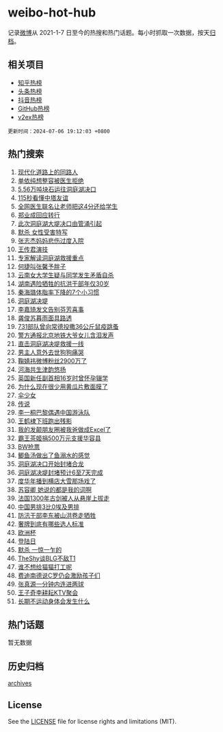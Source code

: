 # weibo-hot-hub

记录[微博](https://www.weibo.com)从 2021-1-7 日至今的热搜和热门话题。每小时抓取一次数据，按天[归档](archives)。

## 相关项目

- [知乎热榜](https://github.com/lonnyzhang423/zhihu-hot-hub)
- [头条热榜](https://github.com/lonnyzhang423/toutiao-hot-hub)
- [抖音热榜](https://github.com/lonnyzhang423/douyin-hot-hub)
- [GitHub热榜](https://github.com/lonnyzhang423/github-hot-hub)
- [v2ex热榜](https://github.com/lonnyzhang423/v2ex-hot-hub)


`更新时间：2024-07-06 19:12:03 +0800`

## 热门搜索

1. [现代化道路上的同路人](https://m.weibo.cn/search?containerid=100103type%3D1%26t%3D10%26q%3D%23%E7%8E%B0%E4%BB%A3%E5%8C%96%E9%81%93%E8%B7%AF%E4%B8%8A%E7%9A%84%E5%90%8C%E8%B7%AF%E4%BA%BA%23&stream_entry_id=51&isnewpage=1&extparam=seat%3D1%26pos%3D0%26filter_type%3Drealtimehot%26stream_entry_id%3D51%26dgr%3D0%26q%3D%2523%25E7%258E%25B0%25E4%25BB%25A3%25E5%258C%2596%25E9%2581%2593%25E8%25B7%25AF%25E4%25B8%258A%25E7%259A%2584%25E5%2590%258C%25E8%25B7%25AF%25E4%25BA%25BA%2523%26c_type%3D51%26cate%3D10103%26display_time%3D1720264321%26pre_seqid%3D172026432186301120947)
1. [单依纯想整容被医生拒绝](https://m.weibo.cn/search?containerid=100103type%3D1%26t%3D10%26q%3D%23%E5%8D%95%E4%BE%9D%E7%BA%AF%E6%83%B3%E6%95%B4%E5%AE%B9%E8%A2%AB%E5%8C%BB%E7%94%9F%E6%8B%92%E7%BB%9D%23&stream_entry_id=31&isnewpage=1&extparam=seat%3D1%26flag%3D2%26filter_type%3Drealtimehot%26c_type%3D31%26lcate%3D5001%26cate%3D5001%26realpos%3D1%26q%3D%2523%25E5%258D%2595%25E4%25BE%259D%25E7%25BA%25AF%25E6%2583%25B3%25E6%2595%25B4%25E5%25AE%25B9%25E8%25A2%25AB%25E5%258C%25BB%25E7%2594%259F%25E6%258B%2592%25E7%25BB%259D%2523%26dgr%3D0%26band_rank%3D1%26pos%3D0%26stream_entry_id%3D31%26display_time%3D1720264321%26pre_seqid%3D172026432186301120947)
1. [5.56万吨块石运往洞庭湖决口](https://m.weibo.cn/search?containerid=100103type%3D1%26t%3D10%26q%3D%235.56%E4%B8%87%E5%90%A8%E5%9D%97%E7%9F%B3%E8%BF%90%E5%BE%80%E6%B4%9E%E5%BA%AD%E6%B9%96%E5%86%B3%E5%8F%A3%23&stream_entry_id=31&isnewpage=1&extparam=seat%3D1%26flag%3D0%26filter_type%3Drealtimehot%26c_type%3D31%26lcate%3D5001%26cate%3D5001%26realpos%3D2%26q%3D%25235.56%25E4%25B8%2587%25E5%2590%25A8%25E5%259D%2597%25E7%259F%25B3%25E8%25BF%2590%25E5%25BE%2580%25E6%25B4%259E%25E5%25BA%25AD%25E6%25B9%2596%25E5%2586%25B3%25E5%258F%25A3%2523%26dgr%3D0%26band_rank%3D2%26pos%3D1%26stream_entry_id%3D31%26display_time%3D1720264321%26pre_seqid%3D172026432186301120947)
1. [115秒看懂中塔友谊](https://m.weibo.cn/search?containerid=100103type%3D1%26t%3D10%26q%3D%23115%E7%A7%92%E7%9C%8B%E6%87%82%E4%B8%AD%E5%A1%94%E5%8F%8B%E8%B0%8A%23&stream_entry_id=31&isnewpage=1&extparam=seat%3D1%26flag%3D0%26filter_type%3Drealtimehot%26c_type%3D31%26lcate%3D5001%26cate%3D5001%26realpos%3D3%26q%3D%2523115%25E7%25A7%2592%25E7%259C%258B%25E6%2587%2582%25E4%25B8%25AD%25E5%25A1%2594%25E5%258F%258B%25E8%25B0%258A%2523%26dgr%3D0%26band_rank%3D3%26pos%3D2%26stream_entry_id%3D31%26display_time%3D1720264321%26pre_seqid%3D172026432186301120947)
1. [全网医生联名让老师把这4分还给学生](https://m.weibo.cn/search?containerid=100103type%3D1%26t%3D10%26q%3D%23%E5%85%A8%E7%BD%91%E5%8C%BB%E7%94%9F%E8%81%94%E5%90%8D%E8%AE%A9%E8%80%81%E5%B8%88%E6%8A%8A%E8%BF%994%E5%88%86%E8%BF%98%E7%BB%99%E5%AD%A6%E7%94%9F%23&stream_entry_id=31&isnewpage=1&extparam=seat%3D1%26flag%3D0%26filter_type%3Drealtimehot%26c_type%3D31%26lcate%3D5001%26cate%3D5001%26realpos%3D4%26q%3D%2523%25E5%2585%25A8%25E7%25BD%2591%25E5%258C%25BB%25E7%2594%259F%25E8%2581%2594%25E5%2590%258D%25E8%25AE%25A9%25E8%2580%2581%25E5%25B8%2588%25E6%258A%258A%25E8%25BF%25994%25E5%2588%2586%25E8%25BF%2598%25E7%25BB%2599%25E5%25AD%25A6%25E7%2594%259F%2523%26dgr%3D0%26band_rank%3D4%26pos%3D3%26stream_entry_id%3D31%26display_time%3D1720264321%26pre_seqid%3D172026432186301120947)
1. [郑业成回应转行](https://m.weibo.cn/search?containerid=100103type%3D1%26t%3D10%26q%3D%23%E9%83%91%E4%B8%9A%E6%88%90%E5%9B%9E%E5%BA%94%E8%BD%AC%E8%A1%8C%23&stream_entry_id=31&isnewpage=1&extparam=seat%3D1%26flag%3D2%26filter_type%3Drealtimehot%26c_type%3D31%26lcate%3D5001%26cate%3D5001%26realpos%3D5%26q%3D%2523%25E9%2583%2591%25E4%25B8%259A%25E6%2588%2590%25E5%259B%259E%25E5%25BA%2594%25E8%25BD%25AC%25E8%25A1%258C%2523%26dgr%3D0%26band_rank%3D5%26pos%3D4%26stream_entry_id%3D31%26display_time%3D1720264321%26pre_seqid%3D172026432186301120947)
1. [此次洞庭湖大堤决口由管涌引起](https://m.weibo.cn/search?containerid=100103type%3D1%26t%3D10%26q%3D%23%E6%AD%A4%E6%AC%A1%E6%B4%9E%E5%BA%AD%E6%B9%96%E5%A4%A7%E5%A0%A4%E5%86%B3%E5%8F%A3%E7%94%B1%E7%AE%A1%E6%B6%8C%E5%BC%95%E8%B5%B7%23&stream_entry_id=31&isnewpage=1&extparam=seat%3D1%26flag%3D1%26filter_type%3Drealtimehot%26c_type%3D31%26lcate%3D5001%26cate%3D5001%26realpos%3D6%26q%3D%2523%25E6%25AD%25A4%25E6%25AC%25A1%25E6%25B4%259E%25E5%25BA%25AD%25E6%25B9%2596%25E5%25A4%25A7%25E5%25A0%25A4%25E5%2586%25B3%25E5%258F%25A3%25E7%2594%25B1%25E7%25AE%25A1%25E6%25B6%258C%25E5%25BC%2595%25E8%25B5%25B7%2523%26dgr%3D0%26band_rank%3D6%26pos%3D5%26stream_entry_id%3D31%26display_time%3D1720264321%26pre_seqid%3D172026432186301120947)
1. [默杀 女性受害特写](https://m.weibo.cn/search?containerid=100103type%3D1%26t%3D10%26q%3D%E9%BB%98%E6%9D%80+%E5%A5%B3%E6%80%A7%E5%8F%97%E5%AE%B3%E7%89%B9%E5%86%99&stream_entry_id=31&isnewpage=1&extparam=seat%3D1%26flag%3D0%26filter_type%3Drealtimehot%26c_type%3D31%26lcate%3D5001%26cate%3D5001%26realpos%3D7%26q%3D%25E9%25BB%2598%25E6%259D%2580%2520%25E5%25A5%25B3%25E6%2580%25A7%25E5%258F%2597%25E5%25AE%25B3%25E7%2589%25B9%25E5%2586%2599%26dgr%3D0%26band_rank%3D7%26pos%3D6%26stream_entry_id%3D31%26display_time%3D1720264321%26pre_seqid%3D172026432186301120947)
1. [张志杰妈妈悲伤过度入院](https://m.weibo.cn/search?containerid=100103type%3D1%26t%3D10%26q%3D%23%E5%BC%A0%E5%BF%97%E6%9D%B0%E5%A6%88%E5%A6%88%E6%82%B2%E4%BC%A4%E8%BF%87%E5%BA%A6%E5%85%A5%E9%99%A2%23&stream_entry_id=31&isnewpage=1&extparam=seat%3D1%26flag%3D2%26filter_type%3Drealtimehot%26c_type%3D31%26lcate%3D5001%26cate%3D5001%26realpos%3D8%26q%3D%2523%25E5%25BC%25A0%25E5%25BF%2597%25E6%259D%25B0%25E5%25A6%2588%25E5%25A6%2588%25E6%2582%25B2%25E4%25BC%25A4%25E8%25BF%2587%25E5%25BA%25A6%25E5%2585%25A5%25E9%2599%25A2%2523%26dgr%3D0%26band_rank%3D8%26pos%3D7%26stream_entry_id%3D31%26display_time%3D1720264321%26pre_seqid%3D172026432186301120947)
1. [王传君演技](https://m.weibo.cn/search?containerid=100103type%3D1%26t%3D10%26q%3D%E7%8E%8B%E4%BC%A0%E5%90%9B%E6%BC%94%E6%8A%80&stream_entry_id=31&isnewpage=1&extparam=seat%3D1%26flag%3D0%26filter_type%3Drealtimehot%26c_type%3D31%26lcate%3D5001%26cate%3D5001%26realpos%3D9%26q%3D%25E7%258E%258B%25E4%25BC%25A0%25E5%2590%259B%25E6%25BC%2594%25E6%258A%2580%26dgr%3D0%26band_rank%3D9%26pos%3D8%26stream_entry_id%3D31%26display_time%3D1720264321%26pre_seqid%3D172026432186301120947)
1. [专家解读洞庭湖救援重点](https://m.weibo.cn/search?containerid=100103type%3D1%26t%3D10%26q%3D%23%E4%B8%93%E5%AE%B6%E8%A7%A3%E8%AF%BB%E6%B4%9E%E5%BA%AD%E6%B9%96%E6%95%91%E6%8F%B4%E9%87%8D%E7%82%B9%23&stream_entry_id=31&isnewpage=1&extparam=seat%3D1%26flag%3D1%26filter_type%3Drealtimehot%26c_type%3D31%26lcate%3D5001%26cate%3D5001%26realpos%3D10%26q%3D%2523%25E4%25B8%2593%25E5%25AE%25B6%25E8%25A7%25A3%25E8%25AF%25BB%25E6%25B4%259E%25E5%25BA%25AD%25E6%25B9%2596%25E6%2595%2591%25E6%258F%25B4%25E9%2587%258D%25E7%2582%25B9%2523%26dgr%3D0%26band_rank%3D10%26pos%3D9%26stream_entry_id%3D31%26display_time%3D1720264321%26pre_seqid%3D172026432186301120947)
1. [何捷叫张馨予胖子](https://m.weibo.cn/search?containerid=100103type%3D1%26t%3D10%26q%3D%23%E4%BD%95%E6%8D%B7%E5%8F%AB%E5%BC%A0%E9%A6%A8%E4%BA%88%E8%83%96%E5%AD%90%23&stream_entry_id=31&isnewpage=1&extparam=seat%3D1%26flag%3D1%26filter_type%3Drealtimehot%26c_type%3D31%26lcate%3D5001%26cate%3D5001%26realpos%3D11%26q%3D%2523%25E4%25BD%2595%25E6%258D%25B7%25E5%258F%25AB%25E5%25BC%25A0%25E9%25A6%25A8%25E4%25BA%2588%25E8%2583%2596%25E5%25AD%2590%2523%26dgr%3D0%26band_rank%3D11%26pos%3D10%26stream_entry_id%3D31%26display_time%3D1720264321%26pre_seqid%3D172026432186301120947)
1. [云南女大学生疑与同学发生矛盾自杀](https://m.weibo.cn/search?containerid=100103type%3D1%26t%3D10%26q%3D%23%E4%BA%91%E5%8D%97%E5%A5%B3%E5%A4%A7%E5%AD%A6%E7%94%9F%E7%96%91%E4%B8%8E%E5%90%8C%E5%AD%A6%E5%8F%91%E7%94%9F%E7%9F%9B%E7%9B%BE%E8%87%AA%E6%9D%80%23&stream_entry_id=31&isnewpage=1&extparam=seat%3D1%26flag%3D1%26filter_type%3Drealtimehot%26c_type%3D31%26lcate%3D5001%26cate%3D5001%26realpos%3D12%26q%3D%2523%25E4%25BA%2591%25E5%258D%2597%25E5%25A5%25B3%25E5%25A4%25A7%25E5%25AD%25A6%25E7%2594%259F%25E7%2596%2591%25E4%25B8%258E%25E5%2590%258C%25E5%25AD%25A6%25E5%258F%2591%25E7%2594%259F%25E7%259F%259B%25E7%259B%25BE%25E8%2587%25AA%25E6%259D%2580%2523%26dgr%3D0%26band_rank%3D12%26pos%3D11%26stream_entry_id%3D31%26display_time%3D1720264321%26pre_seqid%3D172026432186301120947)
1. [湖南遇险牺牲的抗洪干部年仅30岁](https://m.weibo.cn/search?containerid=100103type%3D1%26t%3D10%26q%3D%23%E6%B9%96%E5%8D%97%E9%81%87%E9%99%A9%E7%89%BA%E7%89%B2%E7%9A%84%E6%8A%97%E6%B4%AA%E5%B9%B2%E9%83%A8%E5%B9%B4%E4%BB%8530%E5%B2%81%23&stream_entry_id=31&isnewpage=1&extparam=seat%3D1%26flag%3D1%26filter_type%3Drealtimehot%26c_type%3D31%26lcate%3D5001%26cate%3D5001%26realpos%3D13%26q%3D%2523%25E6%25B9%2596%25E5%258D%2597%25E9%2581%2587%25E9%2599%25A9%25E7%2589%25BA%25E7%2589%25B2%25E7%259A%2584%25E6%258A%2597%25E6%25B4%25AA%25E5%25B9%25B2%25E9%2583%25A8%25E5%25B9%25B4%25E4%25BB%258530%25E5%25B2%2581%2523%26dgr%3D0%26band_rank%3D13%26pos%3D12%26stream_entry_id%3D31%26display_time%3D1720264321%26pre_seqid%3D172026432186301120947)
1. [秦海璐体脂率下降的7个小习惯](https://m.weibo.cn/search?containerid=100103type%3D1%26t%3D10%26q%3D%23%E7%A7%A6%E6%B5%B7%E7%92%90%E4%BD%93%E8%84%82%E7%8E%87%E4%B8%8B%E9%99%8D%E7%9A%847%E4%B8%AA%E5%B0%8F%E4%B9%A0%E6%83%AF%23&stream_entry_id=31&isnewpage=1&extparam=seat%3D1%26flag%3D1%26filter_type%3Drealtimehot%26c_type%3D31%26lcate%3D5001%26cate%3D5001%26realpos%3D14%26q%3D%2523%25E7%25A7%25A6%25E6%25B5%25B7%25E7%2592%2590%25E4%25BD%2593%25E8%2584%2582%25E7%258E%2587%25E4%25B8%258B%25E9%2599%258D%25E7%259A%25847%25E4%25B8%25AA%25E5%25B0%258F%25E4%25B9%25A0%25E6%2583%25AF%2523%26dgr%3D0%26band_rank%3D14%26pos%3D13%26stream_entry_id%3D31%26display_time%3D1720264321%26pre_seqid%3D172026432186301120947)
1. [洞庭湖决堤](https://m.weibo.cn/search?containerid=100103type%3D1%26t%3D10%26q%3D%23%E6%B4%9E%E5%BA%AD%E6%B9%96%E5%86%B3%E5%A0%A4%23&stream_entry_id=31&isnewpage=1&extparam=seat%3D1%26flag%3D2%26filter_type%3Drealtimehot%26c_type%3D31%26lcate%3D5001%26cate%3D5001%26realpos%3D15%26q%3D%2523%25E6%25B4%259E%25E5%25BA%25AD%25E6%25B9%2596%25E5%2586%25B3%25E5%25A0%25A4%2523%26dgr%3D0%26band_rank%3D15%26pos%3D14%26stream_entry_id%3D31%26display_time%3D1720264321%26pre_seqid%3D172026432186301120947)
1. [李嘉琦发文告别芬芳喜事](https://m.weibo.cn/search?containerid=100103type%3D1%26t%3D10%26q%3D%E6%9D%8E%E5%98%89%E7%90%A6%E5%8F%91%E6%96%87%E5%91%8A%E5%88%AB%E8%8A%AC%E8%8A%B3%E5%96%9C%E4%BA%8B&stream_entry_id=31&isnewpage=1&extparam=seat%3D1%26flag%3D0%26filter_type%3Drealtimehot%26c_type%3D31%26lcate%3D5001%26cate%3D5001%26realpos%3D16%26q%3D%25E6%259D%258E%25E5%2598%2589%25E7%2590%25A6%25E5%258F%2591%25E6%2596%2587%25E5%2591%258A%25E5%2588%25AB%25E8%258A%25AC%25E8%258A%25B3%25E5%2596%259C%25E4%25BA%258B%26dgr%3D0%26band_rank%3D16%26pos%3D15%26stream_entry_id%3D31%26display_time%3D1720264321%26pre_seqid%3D172026432186301120947)
1. [龚俊苏暮雨面具路透](https://m.weibo.cn/search?containerid=100103type%3D1%26t%3D10%26q%3D%23%E9%BE%9A%E4%BF%8A%E8%8B%8F%E6%9A%AE%E9%9B%A8%E9%9D%A2%E5%85%B7%E8%B7%AF%E9%80%8F%23&stream_entry_id=31&isnewpage=1&extparam=seat%3D1%26flag%3D1%26filter_type%3Drealtimehot%26c_type%3D31%26lcate%3D5001%26cate%3D5001%26realpos%3D17%26q%3D%2523%25E9%25BE%259A%25E4%25BF%258A%25E8%258B%258F%25E6%259A%25AE%25E9%259B%25A8%25E9%259D%25A2%25E5%2585%25B7%25E8%25B7%25AF%25E9%2580%258F%2523%26dgr%3D0%26band_rank%3D17%26pos%3D16%26stream_entry_id%3D31%26display_time%3D1720264321%26pre_seqid%3D172026432186301120947)
1. [731部队曾向常德投撒36公斤鼠疫跳蚤](https://m.weibo.cn/search?containerid=100103type%3D1%26t%3D10%26q%3D%23731%E9%83%A8%E9%98%9F%E6%9B%BE%E5%90%91%E5%B8%B8%E5%BE%B7%E6%8A%95%E6%92%9236%E5%85%AC%E6%96%A4%E9%BC%A0%E7%96%AB%E8%B7%B3%E8%9A%A4%23&stream_entry_id=31&isnewpage=1&extparam=seat%3D1%26flag%3D1%26filter_type%3Drealtimehot%26c_type%3D31%26lcate%3D5001%26cate%3D5001%26realpos%3D18%26q%3D%2523731%25E9%2583%25A8%25E9%2598%259F%25E6%259B%25BE%25E5%2590%2591%25E5%25B8%25B8%25E5%25BE%25B7%25E6%258A%2595%25E6%2592%259236%25E5%2585%25AC%25E6%2596%25A4%25E9%25BC%25A0%25E7%2596%25AB%25E8%25B7%25B3%25E8%259A%25A4%2523%26dgr%3D0%26band_rank%3D18%26pos%3D17%26stream_entry_id%3D31%26display_time%3D1720264321%26pre_seqid%3D172026432186301120947)
1. [警方通报北京地铁大爷女儿含泪发声](https://m.weibo.cn/search?containerid=100103type%3D1%26t%3D10%26q%3D%23%E8%AD%A6%E6%96%B9%E9%80%9A%E6%8A%A5%E5%8C%97%E4%BA%AC%E5%9C%B0%E9%93%81%E5%A4%A7%E7%88%B7%E5%A5%B3%E5%84%BF%E5%90%AB%E6%B3%AA%E5%8F%91%E5%A3%B0%23&stream_entry_id=31&isnewpage=1&extparam=seat%3D1%26flag%3D0%26filter_type%3Drealtimehot%26c_type%3D31%26lcate%3D5001%26cate%3D5001%26realpos%3D19%26q%3D%2523%25E8%25AD%25A6%25E6%2596%25B9%25E9%2580%259A%25E6%258A%25A5%25E5%258C%2597%25E4%25BA%25AC%25E5%259C%25B0%25E9%2593%2581%25E5%25A4%25A7%25E7%2588%25B7%25E5%25A5%25B3%25E5%2584%25BF%25E5%2590%25AB%25E6%25B3%25AA%25E5%258F%2591%25E5%25A3%25B0%2523%26dgr%3D0%26band_rank%3D19%26pos%3D18%26stream_entry_id%3D31%26display_time%3D1720264321%26pre_seqid%3D172026432186301120947)
1. [直击洞庭湖决堤救援一线](https://m.weibo.cn/search?containerid=100103type%3D1%26t%3D10%26q%3D%23%E7%9B%B4%E5%87%BB%E6%B4%9E%E5%BA%AD%E6%B9%96%E5%86%B3%E5%A0%A4%E6%95%91%E6%8F%B4%E4%B8%80%E7%BA%BF%23&stream_entry_id=31&isnewpage=1&extparam=seat%3D1%26flag%3D0%26filter_type%3Drealtimehot%26c_type%3D31%26lcate%3D5001%26cate%3D5001%26realpos%3D20%26q%3D%2523%25E7%259B%25B4%25E5%2587%25BB%25E6%25B4%259E%25E5%25BA%25AD%25E6%25B9%2596%25E5%2586%25B3%25E5%25A0%25A4%25E6%2595%2591%25E6%258F%25B4%25E4%25B8%2580%25E7%25BA%25BF%2523%26dgr%3D0%26band_rank%3D20%26pos%3D19%26stream_entry_id%3D31%26display_time%3D1720264321%26pre_seqid%3D172026432186301120947)
1. [男主人意外去世狗狗痛哭](https://m.weibo.cn/search?containerid=100103type%3D1%26t%3D10%26q%3D%E7%94%B7%E4%B8%BB%E4%BA%BA%E6%84%8F%E5%A4%96%E5%8E%BB%E4%B8%96%E7%8B%97%E7%8B%97%E7%97%9B%E5%93%AD&stream_entry_id=31&isnewpage=1&extparam=seat%3D1%26flag%3D1%26filter_type%3Drealtimehot%26c_type%3D31%26lcate%3D5001%26cate%3D5001%26realpos%3D21%26q%3D%25E7%2594%25B7%25E4%25B8%25BB%25E4%25BA%25BA%25E6%2584%258F%25E5%25A4%2596%25E5%258E%25BB%25E4%25B8%2596%25E7%258B%2597%25E7%258B%2597%25E7%2597%259B%25E5%2593%25AD%26dgr%3D0%26band_rank%3D21%26pos%3D20%26stream_entry_id%3D31%26display_time%3D1720264321%26pre_seqid%3D172026432186301120947)
1. [鞠婧祎微博粉丝2900万了](https://m.weibo.cn/search?containerid=100103type%3D1%26t%3D10%26q%3D%23%E9%9E%A0%E5%A9%A7%E7%A5%8E%E5%BE%AE%E5%8D%9A%E7%B2%89%E4%B8%9D2900%E4%B8%87%E4%BA%86%23&stream_entry_id=31&isnewpage=1&extparam=seat%3D1%26flag%3D1%26filter_type%3Drealtimehot%26c_type%3D31%26lcate%3D5001%26cate%3D5001%26realpos%3D22%26q%3D%2523%25E9%259E%25A0%25E5%25A9%25A7%25E7%25A5%258E%25E5%25BE%25AE%25E5%258D%259A%25E7%25B2%2589%25E4%25B8%259D2900%25E4%25B8%2587%25E4%25BA%2586%2523%26dgr%3D0%26band_rank%3D22%26pos%3D21%26stream_entry_id%3D31%26display_time%3D1720264321%26pre_seqid%3D172026432186301120947)
1. [河海共生津韵悠扬](https://m.weibo.cn/search?containerid=100103type%3D1%26t%3D10%26q%3D%23%E6%B2%B3%E6%B5%B7%E5%85%B1%E7%94%9F%E6%B4%A5%E9%9F%B5%E6%82%A0%E6%89%AC%23&stream_entry_id=31&isnewpage=1&extparam=seat%3D1%26flag%3D0%26filter_type%3Drealtimehot%26c_type%3D31%26lcate%3D5001%26cate%3D5001%26realpos%3D23%26q%3D%2523%25E6%25B2%25B3%25E6%25B5%25B7%25E5%2585%25B1%25E7%2594%259F%25E6%25B4%25A5%25E9%259F%25B5%25E6%2582%25A0%25E6%2589%25AC%2523%26dgr%3D0%26band_rank%3D23%26pos%3D22%26stream_entry_id%3D31%26display_time%3D1720264321%26pre_seqid%3D172026432186301120947)
1. [英国新任副首相16岁时曾怀孕辍学](https://m.weibo.cn/search?containerid=100103type%3D1%26t%3D10%26q%3D%23%E8%8B%B1%E5%9B%BD%E6%96%B0%E4%BB%BB%E5%89%AF%E9%A6%96%E7%9B%B816%E5%B2%81%E6%97%B6%E6%9B%BE%E6%80%80%E5%AD%95%E8%BE%8D%E5%AD%A6%23&stream_entry_id=31&isnewpage=1&extparam=seat%3D1%26flag%3D0%26filter_type%3Drealtimehot%26c_type%3D31%26lcate%3D5001%26cate%3D5001%26realpos%3D24%26q%3D%2523%25E8%258B%25B1%25E5%259B%25BD%25E6%2596%25B0%25E4%25BB%25BB%25E5%2589%25AF%25E9%25A6%2596%25E7%259B%25B816%25E5%25B2%2581%25E6%2597%25B6%25E6%259B%25BE%25E6%2580%2580%25E5%25AD%2595%25E8%25BE%258D%25E5%25AD%25A6%2523%26dgr%3D0%26band_rank%3D24%26pos%3D23%26stream_entry_id%3D31%26display_time%3D1720264321%26pre_seqid%3D172026432186301120947)
1. [为什么现在很少用黄瓜片敷面膜了](https://m.weibo.cn/search?containerid=100103type%3D1%26t%3D10%26q%3D%23%E4%B8%BA%E4%BB%80%E4%B9%88%E7%8E%B0%E5%9C%A8%E5%BE%88%E5%B0%91%E7%94%A8%E9%BB%84%E7%93%9C%E7%89%87%E6%95%B7%E9%9D%A2%E8%86%9C%E4%BA%86%23&stream_entry_id=31&isnewpage=1&extparam=seat%3D1%26flag%3D1%26filter_type%3Drealtimehot%26c_type%3D31%26lcate%3D5001%26cate%3D5001%26realpos%3D25%26q%3D%2523%25E4%25B8%25BA%25E4%25BB%2580%25E4%25B9%2588%25E7%258E%25B0%25E5%259C%25A8%25E5%25BE%2588%25E5%25B0%2591%25E7%2594%25A8%25E9%25BB%2584%25E7%2593%259C%25E7%2589%2587%25E6%2595%25B7%25E9%259D%25A2%25E8%2586%259C%25E4%25BA%2586%2523%26dgr%3D0%26band_rank%3D25%26pos%3D24%26stream_entry_id%3D31%26display_time%3D1720264321%26pre_seqid%3D172026432186301120947)
1. [伞少女](https://m.weibo.cn/search?containerid=100103type%3D1%26t%3D10%26q%3D%E4%BC%9E%E5%B0%91%E5%A5%B3&stream_entry_id=31&isnewpage=1&extparam=seat%3D1%26flag%3D0%26filter_type%3Drealtimehot%26c_type%3D31%26lcate%3D5001%26cate%3D5001%26realpos%3D26%26q%3D%25E4%25BC%259E%25E5%25B0%2591%25E5%25A5%25B3%26dgr%3D0%26band_rank%3D26%26pos%3D25%26stream_entry_id%3D31%26display_time%3D1720264321%26pre_seqid%3D172026432186301120947)
1. [传说](https://m.weibo.cn/search?containerid=100103type%3D1%26t%3D10%26q%3D%E4%BC%A0%E8%AF%B4&stream_entry_id=31&isnewpage=1&extparam=seat%3D1%26flag%3D1%26filter_type%3Drealtimehot%26c_type%3D31%26lcate%3D5001%26cate%3D5001%26realpos%3D27%26q%3D%25E4%25BC%25A0%25E8%25AF%25B4%26dgr%3D0%26band_rank%3D27%26pos%3D26%26stream_entry_id%3D31%26display_time%3D1720264321%26pre_seqid%3D172026432186301120947)
1. [李一桐巴黎偶遇中国游泳队](https://m.weibo.cn/search?containerid=100103type%3D1%26t%3D10%26q%3D%23%E6%9D%8E%E4%B8%80%E6%A1%90%E5%B7%B4%E9%BB%8E%E5%81%B6%E9%81%87%E4%B8%AD%E5%9B%BD%E6%B8%B8%E6%B3%B3%E9%98%9F%23&stream_entry_id=31&isnewpage=1&extparam=seat%3D1%26flag%3D0%26filter_type%3Drealtimehot%26c_type%3D31%26lcate%3D5001%26cate%3D5001%26realpos%3D28%26q%3D%2523%25E6%259D%258E%25E4%25B8%2580%25E6%25A1%2590%25E5%25B7%25B4%25E9%25BB%258E%25E5%2581%25B6%25E9%2581%2587%25E4%25B8%25AD%25E5%259B%25BD%25E6%25B8%25B8%25E6%25B3%25B3%25E9%2598%259F%2523%26dgr%3D0%26band_rank%3D28%26pos%3D27%26stream_entry_id%3D31%26display_time%3D1720264321%26pre_seqid%3D172026432186301120947)
1. [王鹤棣下班跑出残影](https://m.weibo.cn/search?containerid=100103type%3D1%26t%3D10%26q%3D%23%E7%8E%8B%E9%B9%A4%E6%A3%A3%E4%B8%8B%E7%8F%AD%E8%B7%91%E5%87%BA%E6%AE%8B%E5%BD%B1%23&stream_entry_id=31&isnewpage=1&extparam=seat%3D1%26flag%3D1%26filter_type%3Drealtimehot%26c_type%3D31%26lcate%3D5001%26cate%3D5001%26realpos%3D29%26q%3D%2523%25E7%258E%258B%25E9%25B9%25A4%25E6%25A3%25A3%25E4%25B8%258B%25E7%258F%25AD%25E8%25B7%2591%25E5%2587%25BA%25E6%25AE%258B%25E5%25BD%25B1%2523%26dgr%3D0%26band_rank%3D29%26pos%3D28%26stream_entry_id%3D31%26display_time%3D1720264321%26pre_seqid%3D172026432186301120947)
1. [我的发颠朋友圈被我爸做成Excel了](https://m.weibo.cn/search?containerid=100103type%3D1%26t%3D10%26q%3D%23%E6%88%91%E7%9A%84%E5%8F%91%E9%A2%A0%E6%9C%8B%E5%8F%8B%E5%9C%88%E8%A2%AB%E6%88%91%E7%88%B8%E5%81%9A%E6%88%90Excel%E4%BA%86%23&stream_entry_id=31&isnewpage=1&extparam=seat%3D1%26flag%3D0%26filter_type%3Drealtimehot%26c_type%3D31%26lcate%3D5001%26cate%3D5001%26realpos%3D30%26q%3D%2523%25E6%2588%2591%25E7%259A%2584%25E5%258F%2591%25E9%25A2%25A0%25E6%259C%258B%25E5%258F%258B%25E5%259C%2588%25E8%25A2%25AB%25E6%2588%2591%25E7%2588%25B8%25E5%2581%259A%25E6%2588%2590Excel%25E4%25BA%2586%2523%26dgr%3D0%26band_rank%3D30%26pos%3D29%26stream_entry_id%3D31%26display_time%3D1720264321%26pre_seqid%3D172026432186301120947)
1. [霸王茶姬捐500万元支援华容县](https://m.weibo.cn/search?containerid=100103type%3D1%26t%3D10%26q%3D%23%E9%9C%B8%E7%8E%8B%E8%8C%B6%E5%A7%AC%E6%8D%90500%E4%B8%87%E5%85%83%E6%94%AF%E6%8F%B4%E5%8D%8E%E5%AE%B9%E5%8E%BF%23&stream_entry_id=31&isnewpage=1&extparam=seat%3D1%26flag%3D1%26filter_type%3Drealtimehot%26c_type%3D31%26lcate%3D5001%26cate%3D5001%26realpos%3D31%26q%3D%2523%25E9%259C%25B8%25E7%258E%258B%25E8%258C%25B6%25E5%25A7%25AC%25E6%258D%2590500%25E4%25B8%2587%25E5%2585%2583%25E6%2594%25AF%25E6%258F%25B4%25E5%258D%258E%25E5%25AE%25B9%25E5%258E%25BF%2523%26dgr%3D0%26band_rank%3D31%26pos%3D30%26stream_entry_id%3D31%26display_time%3D1720264321%26pre_seqid%3D172026432186301120947)
1. [BW抢票](https://m.weibo.cn/search?containerid=100103type%3D1%26t%3D10%26q%3D%23BW%E6%8A%A2%E7%A5%A8%23&stream_entry_id=31&isnewpage=1&extparam=seat%3D1%26flag%3D1%26filter_type%3Drealtimehot%26c_type%3D31%26lcate%3D5001%26cate%3D5001%26realpos%3D32%26q%3D%2523BW%25E6%258A%25A2%25E7%25A5%25A8%2523%26dgr%3D0%26band_rank%3D32%26pos%3D31%26stream_entry_id%3D31%26display_time%3D1720264321%26pre_seqid%3D172026432186301120947)
1. [鲫鱼汤做出了鱼溺水的感觉](https://m.weibo.cn/search?containerid=100103type%3D1%26t%3D10%26q%3D%E9%B2%AB%E9%B1%BC%E6%B1%A4%E5%81%9A%E5%87%BA%E4%BA%86%E9%B1%BC%E6%BA%BA%E6%B0%B4%E7%9A%84%E6%84%9F%E8%A7%89&stream_entry_id=31&isnewpage=1&extparam=seat%3D1%26flag%3D1%26filter_type%3Drealtimehot%26c_type%3D31%26lcate%3D5001%26cate%3D5001%26realpos%3D33%26q%3D%25E9%25B2%25AB%25E9%25B1%25BC%25E6%25B1%25A4%25E5%2581%259A%25E5%2587%25BA%25E4%25BA%2586%25E9%25B1%25BC%25E6%25BA%25BA%25E6%25B0%25B4%25E7%259A%2584%25E6%2584%259F%25E8%25A7%2589%26dgr%3D0%26band_rank%3D33%26pos%3D32%26stream_entry_id%3D31%26display_time%3D1720264321%26pre_seqid%3D172026432186301120947)
1. [洞庭湖决口开始封堵合龙](https://m.weibo.cn/search?containerid=100103type%3D1%26t%3D10%26q%3D%23%E6%B4%9E%E5%BA%AD%E6%B9%96%E5%86%B3%E5%8F%A3%E5%BC%80%E5%A7%8B%E5%B0%81%E5%A0%B5%E5%90%88%E9%BE%99%23&stream_entry_id=31&isnewpage=1&extparam=seat%3D1%26flag%3D0%26filter_type%3Drealtimehot%26c_type%3D31%26lcate%3D5001%26cate%3D5001%26realpos%3D34%26q%3D%2523%25E6%25B4%259E%25E5%25BA%25AD%25E6%25B9%2596%25E5%2586%25B3%25E5%258F%25A3%25E5%25BC%2580%25E5%25A7%258B%25E5%25B0%2581%25E5%25A0%25B5%25E5%2590%2588%25E9%25BE%2599%2523%26dgr%3D0%26band_rank%3D34%26pos%3D33%26stream_entry_id%3D31%26display_time%3D1720264321%26pre_seqid%3D172026432186301120947)
1. [洞庭湖决堤封堵预计6至7天完成](https://m.weibo.cn/search?containerid=100103type%3D1%26t%3D10%26q%3D%23%E6%B4%9E%E5%BA%AD%E6%B9%96%E5%86%B3%E5%A0%A4%E5%B0%81%E5%A0%B5%E9%A2%84%E8%AE%A16%E8%87%B37%E5%A4%A9%E5%AE%8C%E6%88%90%23&stream_entry_id=31&isnewpage=1&extparam=seat%3D1%26flag%3D1%26filter_type%3Drealtimehot%26c_type%3D31%26lcate%3D5001%26cate%3D5001%26realpos%3D35%26q%3D%2523%25E6%25B4%259E%25E5%25BA%25AD%25E6%25B9%2596%25E5%2586%25B3%25E5%25A0%25A4%25E5%25B0%2581%25E5%25A0%25B5%25E9%25A2%2584%25E8%25AE%25A16%25E8%2587%25B37%25E5%25A4%25A9%25E5%25AE%258C%25E6%2588%2590%2523%26dgr%3D0%26band_rank%3D35%26pos%3D34%26stream_entry_id%3D31%26display_time%3D1720264321%26pre_seqid%3D172026432186301120947)
1. [度华年播到横店大雪那场戏了](https://m.weibo.cn/search?containerid=100103type%3D1%26t%3D10%26q%3D%23%E5%BA%A6%E5%8D%8E%E5%B9%B4%E6%92%AD%E5%88%B0%E6%A8%AA%E5%BA%97%E5%A4%A7%E9%9B%AA%E9%82%A3%E5%9C%BA%E6%88%8F%E4%BA%86%23&stream_entry_id=31&isnewpage=1&extparam=seat%3D1%26flag%3D0%26filter_type%3Drealtimehot%26c_type%3D31%26lcate%3D5001%26cate%3D5001%26realpos%3D36%26q%3D%2523%25E5%25BA%25A6%25E5%258D%258E%25E5%25B9%25B4%25E6%2592%25AD%25E5%2588%25B0%25E6%25A8%25AA%25E5%25BA%2597%25E5%25A4%25A7%25E9%259B%25AA%25E9%2582%25A3%25E5%259C%25BA%25E6%2588%258F%25E4%25BA%2586%2523%26dgr%3D0%26band_rank%3D36%26pos%3D35%26stream_entry_id%3D31%26display_time%3D1720264321%26pre_seqid%3D172026432186301120947)
1. [苏容卿 她说的都是我的词啊](https://m.weibo.cn/search?containerid=100103type%3D1%26t%3D10%26q%3D%E8%8B%8F%E5%AE%B9%E5%8D%BF+%E5%A5%B9%E8%AF%B4%E7%9A%84%E9%83%BD%E6%98%AF%E6%88%91%E7%9A%84%E8%AF%8D%E5%95%8A&stream_entry_id=31&isnewpage=1&extparam=seat%3D1%26flag%3D1%26filter_type%3Drealtimehot%26c_type%3D31%26lcate%3D5001%26cate%3D5001%26realpos%3D37%26q%3D%25E8%258B%258F%25E5%25AE%25B9%25E5%258D%25BF%2520%25E5%25A5%25B9%25E8%25AF%25B4%25E7%259A%2584%25E9%2583%25BD%25E6%2598%25AF%25E6%2588%2591%25E7%259A%2584%25E8%25AF%258D%25E5%2595%258A%26dgr%3D0%26band_rank%3D37%26pos%3D36%26stream_entry_id%3D31%26display_time%3D1720264321%26pre_seqid%3D172026432186301120947)
1. [法国1300年古剑被人从悬崖上拔走](https://m.weibo.cn/search?containerid=100103type%3D1%26t%3D10%26q%3D%23%E6%B3%95%E5%9B%BD1300%E5%B9%B4%E5%8F%A4%E5%89%91%E8%A2%AB%E4%BA%BA%E4%BB%8E%E6%82%AC%E5%B4%96%E4%B8%8A%E6%8B%94%E8%B5%B0%23&stream_entry_id=31&isnewpage=1&extparam=seat%3D1%26flag%3D0%26filter_type%3Drealtimehot%26c_type%3D31%26lcate%3D5001%26cate%3D5001%26realpos%3D38%26q%3D%2523%25E6%25B3%2595%25E5%259B%25BD1300%25E5%25B9%25B4%25E5%258F%25A4%25E5%2589%2591%25E8%25A2%25AB%25E4%25BA%25BA%25E4%25BB%258E%25E6%2582%25AC%25E5%25B4%2596%25E4%25B8%258A%25E6%258B%2594%25E8%25B5%25B0%2523%26dgr%3D0%26band_rank%3D38%26pos%3D37%26stream_entry_id%3D31%26display_time%3D1720264321%26pre_seqid%3D172026432186301120947)
1. [中国男排3比0埃及男排](https://m.weibo.cn/search?containerid=100103type%3D1%26t%3D10%26q%3D%23%E4%B8%AD%E5%9B%BD%E7%94%B7%E6%8E%923%E6%AF%940%E5%9F%83%E5%8F%8A%E7%94%B7%E6%8E%92%23&stream_entry_id=31&isnewpage=1&extparam=seat%3D1%26flag%3D1%26filter_type%3Drealtimehot%26c_type%3D31%26lcate%3D5001%26cate%3D5001%26realpos%3D39%26q%3D%2523%25E4%25B8%25AD%25E5%259B%25BD%25E7%2594%25B7%25E6%258E%25923%25E6%25AF%25940%25E5%259F%2583%25E5%258F%258A%25E7%2594%25B7%25E6%258E%2592%2523%26dgr%3D0%26band_rank%3D39%26pos%3D38%26stream_entry_id%3D31%26display_time%3D1720264321%26pre_seqid%3D172026432186301120947)
1. [防汛干部李东被山洪卷走牺牲](https://m.weibo.cn/search?containerid=100103type%3D1%26t%3D10%26q%3D%23%E9%98%B2%E6%B1%9B%E5%B9%B2%E9%83%A8%E6%9D%8E%E4%B8%9C%E8%A2%AB%E5%B1%B1%E6%B4%AA%E5%8D%B7%E8%B5%B0%E7%89%BA%E7%89%B2%23&stream_entry_id=31&isnewpage=1&extparam=seat%3D1%26flag%3D1%26filter_type%3Drealtimehot%26c_type%3D31%26lcate%3D5001%26cate%3D5001%26realpos%3D40%26q%3D%2523%25E9%2598%25B2%25E6%25B1%259B%25E5%25B9%25B2%25E9%2583%25A8%25E6%259D%258E%25E4%25B8%259C%25E8%25A2%25AB%25E5%25B1%25B1%25E6%25B4%25AA%25E5%258D%25B7%25E8%25B5%25B0%25E7%2589%25BA%25E7%2589%25B2%2523%26dgr%3D0%26band_rank%3D40%26pos%3D39%26stream_entry_id%3D31%26display_time%3D1720264321%26pre_seqid%3D172026432186301120947)
1. [奢牌到底有哪些选人标准](https://m.weibo.cn/search?containerid=100103type%3D1%26t%3D10%26q%3D%E5%A5%A2%E7%89%8C%E5%88%B0%E5%BA%95%E6%9C%89%E5%93%AA%E4%BA%9B%E9%80%89%E4%BA%BA%E6%A0%87%E5%87%86&stream_entry_id=31&isnewpage=1&extparam=seat%3D1%26flag%3D0%26filter_type%3Drealtimehot%26c_type%3D31%26lcate%3D5001%26cate%3D5001%26realpos%3D41%26adid%3D245296%26stream_entry_id%3D31%26dgr%3D0%26band_rank%3D41%26pos%3D40%26q%3D%25E5%25A5%25A2%25E7%2589%258C%25E5%2588%25B0%25E5%25BA%2595%25E6%259C%2589%25E5%2593%25AA%25E4%25BA%259B%25E9%2580%2589%25E4%25BA%25BA%25E6%25A0%2587%25E5%2587%2586%26display_time%3D1720264321%26pre_seqid%3D172026432186301120947)
1. [欧洲杯](https://m.weibo.cn/search?containerid=100103type%3D1%26t%3D10%26q%3D%E6%AC%A7%E6%B4%B2%E6%9D%AF&stream_entry_id=31&isnewpage=1&extparam=seat%3D1%26flag%3D1%26filter_type%3Drealtimehot%26c_type%3D31%26lcate%3D5001%26cate%3D5001%26realpos%3D42%26q%3D%25E6%25AC%25A7%25E6%25B4%25B2%25E6%259D%25AF%26dgr%3D0%26band_rank%3D42%26pos%3D41%26stream_entry_id%3D31%26display_time%3D1720264321%26pre_seqid%3D172026432186301120947)
1. [登陆日](https://m.weibo.cn/search?containerid=100103type%3D1%26t%3D10%26q%3D%E7%99%BB%E9%99%86%E6%97%A5&stream_entry_id=31&isnewpage=1&extparam=seat%3D1%26flag%3D1%26filter_type%3Drealtimehot%26c_type%3D31%26lcate%3D5001%26cate%3D5001%26realpos%3D43%26q%3D%25E7%2599%25BB%25E9%2599%2586%25E6%2597%25A5%26dgr%3D0%26band_rank%3D43%26pos%3D42%26stream_entry_id%3D31%26display_time%3D1720264321%26pre_seqid%3D172026432186301120947)
1. [默杀 一惊一乍的](https://m.weibo.cn/search?containerid=100103type%3D1%26t%3D10%26q%3D%E9%BB%98%E6%9D%80+%E4%B8%80%E6%83%8A%E4%B8%80%E4%B9%8D%E7%9A%84&stream_entry_id=31&isnewpage=1&extparam=seat%3D1%26flag%3D0%26filter_type%3Drealtimehot%26c_type%3D31%26lcate%3D5001%26cate%3D5001%26realpos%3D44%26q%3D%25E9%25BB%2598%25E6%259D%2580%2520%25E4%25B8%2580%25E6%2583%258A%25E4%25B8%2580%25E4%25B9%258D%25E7%259A%2584%26dgr%3D0%26band_rank%3D44%26pos%3D43%26stream_entry_id%3D31%26display_time%3D1720264321%26pre_seqid%3D172026432186301120947)
1. [TheShy谈BLG不敌T1](https://m.weibo.cn/search?containerid=100103type%3D1%26t%3D10%26q%3D%23TheShy%E8%B0%88BLG%E4%B8%8D%E6%95%8CT1%23&stream_entry_id=31&isnewpage=1&extparam=seat%3D1%26flag%3D1%26filter_type%3Drealtimehot%26c_type%3D31%26lcate%3D5001%26cate%3D5001%26realpos%3D45%26q%3D%2523TheShy%25E8%25B0%2588BLG%25E4%25B8%258D%25E6%2595%258CT1%2523%26dgr%3D0%26band_rank%3D45%26pos%3D44%26stream_entry_id%3D31%26display_time%3D1720264321%26pre_seqid%3D172026432186301120947)
1. [谁不想给猫猫打工呢](https://m.weibo.cn/search?containerid=100103type%3D1%26t%3D10%26q%3D%23%E8%B0%81%E4%B8%8D%E6%83%B3%E7%BB%99%E7%8C%AB%E7%8C%AB%E6%89%93%E5%B7%A5%E5%91%A2%23&stream_entry_id=31&isnewpage=1&extparam=seat%3D1%26flag%3D1%26filter_type%3Drealtimehot%26c_type%3D31%26lcate%3D5001%26cate%3D5001%26realpos%3D46%26q%3D%2523%25E8%25B0%2581%25E4%25B8%258D%25E6%2583%25B3%25E7%25BB%2599%25E7%258C%25AB%25E7%258C%25AB%25E6%2589%2593%25E5%25B7%25A5%25E5%2591%25A2%2523%26dgr%3D0%26band_rank%3D46%26pos%3D45%26stream_entry_id%3D31%26display_time%3D1720264321%26pre_seqid%3D172026432186301120947)
1. [费迪南德说C罗仍会激励孩子们](https://m.weibo.cn/search?containerid=100103type%3D1%26t%3D10%26q%3D%23%E8%B4%B9%E8%BF%AA%E5%8D%97%E5%BE%B7%E8%AF%B4C%E7%BD%97%E4%BB%8D%E4%BC%9A%E6%BF%80%E5%8A%B1%E5%AD%A9%E5%AD%90%E4%BB%AC%23&stream_entry_id=31&isnewpage=1&extparam=seat%3D1%26flag%3D1%26filter_type%3Drealtimehot%26c_type%3D31%26lcate%3D5001%26cate%3D5001%26realpos%3D47%26q%3D%2523%25E8%25B4%25B9%25E8%25BF%25AA%25E5%258D%2597%25E5%25BE%25B7%25E8%25AF%25B4C%25E7%25BD%2597%25E4%25BB%258D%25E4%25BC%259A%25E6%25BF%2580%25E5%258A%25B1%25E5%25AD%25A9%25E5%25AD%2590%25E4%25BB%25AC%2523%26dgr%3D0%26band_rank%3D47%26pos%3D46%26stream_entry_id%3D31%26display_time%3D1720264321%26pre_seqid%3D172026432186301120947)
1. [张真源一分钟内连进两球](https://m.weibo.cn/search?containerid=100103type%3D1%26t%3D10%26q%3D%23%E5%BC%A0%E7%9C%9F%E6%BA%90%E4%B8%80%E5%88%86%E9%92%9F%E5%86%85%E8%BF%9E%E8%BF%9B%E4%B8%A4%E7%90%83%23&stream_entry_id=31&isnewpage=1&extparam=seat%3D1%26flag%3D1%26filter_type%3Drealtimehot%26c_type%3D31%26lcate%3D5001%26cate%3D5001%26realpos%3D48%26q%3D%2523%25E5%25BC%25A0%25E7%259C%259F%25E6%25BA%2590%25E4%25B8%2580%25E5%2588%2586%25E9%2592%259F%25E5%2586%2585%25E8%25BF%259E%25E8%25BF%259B%25E4%25B8%25A4%25E7%2590%2583%2523%26dgr%3D0%26band_rank%3D48%26pos%3D47%26stream_entry_id%3D31%26display_time%3D1720264321%26pre_seqid%3D172026432186301120947)
1. [王子奇李耕耘KTV聚会](https://m.weibo.cn/search?containerid=100103type%3D1%26t%3D10%26q%3D%23%E7%8E%8B%E5%AD%90%E5%A5%87%E6%9D%8E%E8%80%95%E8%80%98KTV%E8%81%9A%E4%BC%9A%23&stream_entry_id=31&isnewpage=1&extparam=seat%3D1%26flag%3D1%26filter_type%3Drealtimehot%26c_type%3D31%26lcate%3D5001%26cate%3D5001%26realpos%3D49%26q%3D%2523%25E7%258E%258B%25E5%25AD%2590%25E5%25A5%2587%25E6%259D%258E%25E8%2580%2595%25E8%2580%2598KTV%25E8%2581%259A%25E4%25BC%259A%2523%26dgr%3D0%26band_rank%3D49%26pos%3D48%26stream_entry_id%3D31%26display_time%3D1720264321%26pre_seqid%3D172026432186301120947)
1. [长期不运动身体会发生什么](https://m.weibo.cn/search?containerid=100103type%3D1%26t%3D10%26q%3D%23%E9%95%BF%E6%9C%9F%E4%B8%8D%E8%BF%90%E5%8A%A8%E8%BA%AB%E4%BD%93%E4%BC%9A%E5%8F%91%E7%94%9F%E4%BB%80%E4%B9%88%23&stream_entry_id=31&isnewpage=1&extparam=seat%3D1%26flag%3D0%26filter_type%3Drealtimehot%26c_type%3D31%26lcate%3D5001%26cate%3D5001%26realpos%3D50%26q%3D%2523%25E9%2595%25BF%25E6%259C%259F%25E4%25B8%258D%25E8%25BF%2590%25E5%258A%25A8%25E8%25BA%25AB%25E4%25BD%2593%25E4%25BC%259A%25E5%258F%2591%25E7%2594%259F%25E4%25BB%2580%25E4%25B9%2588%2523%26dgr%3D0%26band_rank%3D50%26pos%3D49%26stream_entry_id%3D31%26display_time%3D1720264321%26pre_seqid%3D172026432186301120947)

## 热门话题

暂无数据

## 历史归档

[archives](archives)

## License

See the [LICENSE](LICENSE) file for license rights and limitations (MIT).
